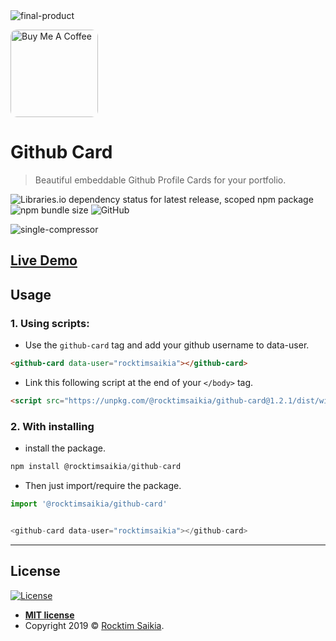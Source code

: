 <img src="https://i.ibb.co/kx08h9q/final-product.png" alt="final-product" border="0">

<a href="https://www.buymeacoffee.com/7BdaxfI" target="_blank"><img style="border-radius:10px" src="https://cdn.buymeacoffee.com/buttons/default-violet.png" alt="Buy Me A Coffee" width="140px"></a>


# Github Card

> Beautiful embeddable Github Profile Cards for your portfolio. 

![Libraries.io dependency status for latest release, scoped npm package](https://img.shields.io/librariesio/release/npm/@rocktimsaikia/github-card?style=for-the-badge) ![npm bundle size](https://img.shields.io/bundlephobia/min/@rocktimsaikia/github-card?style=for-the-badge) ![GitHub](https://img.shields.io/github/license/rocktimsaikia/github-card?style=for-the-badge) 

<img src="https://i.ibb.co/gRnx53c/single-compressor.png" alt="single-compressor" border="0">

## [Live Demo](https://codepen.io/RocktimSaikia/full/jObbBmR)

## Usage
### 1. Using scripts:

* Use the `github-card` tag and add your github username to data-user.

```html
<github-card data-user="rocktimsaikia"></github-card>

```

* Link this following script at the end of your `</body>` tag.
```html
<script src="https://unpkg.com/@rocktimsaikia/github-card@1.2.1/dist/widget.min.js" type="module"></script>
```


### 2. With installing
* install the package.
```js
npm install @rocktimsaikia/github-card
```
* Then just import/require the package.
```js
import '@rocktimsaikia/github-card'


<github-card data-user="rocktimsaikia"></github-card>
```

---

## License

[![License](http://img.shields.io/:license-mit-blue.svg?style=flat-square)](http://badges.mit-license.org)

- **[MIT license](http://opensource.org/licenses/mit-license.php)**
- Copyright 2019 © <a href="http://fvcproductions.com" target="_blank">Rocktim Saikia</a>.
